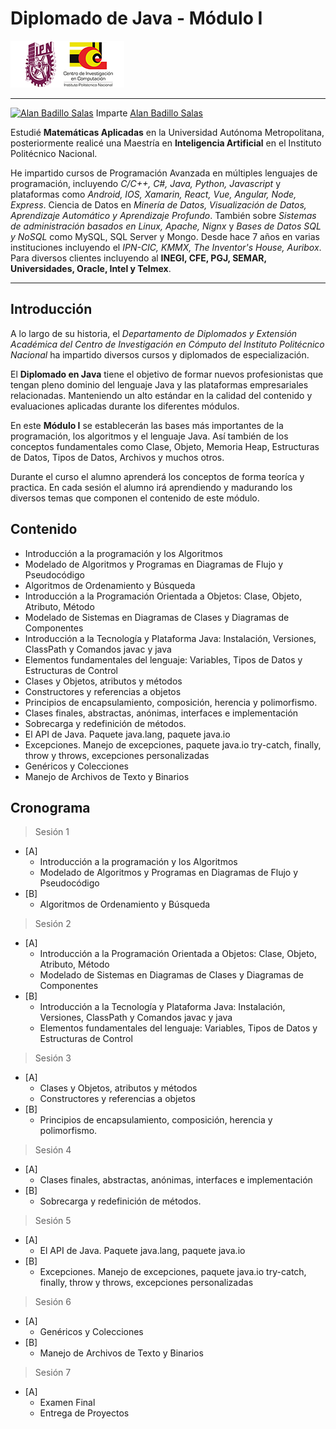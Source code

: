 # Diplomado de Java - Módulo I

[![CIC Logo](./notas/figuras/logo.png)](https://www.cic.ipn.mx)

---

[![Alan Badillo Salas](https://avatars.githubusercontent.com/u/79223578?s=40&v=4 "Alan Badillo Salas")](https://github.com/dragonnomada) Imparte [Alan Badillo Salas](https://github.com/dragonnomada)

Estudié **Matemáticas Aplicadas** en la Universidad Autónoma Metropolitana, posteriormente realicé una Maestría en **Inteligencia Artificial** en el Instituto Politécnico Nacional.

He impartido cursos de Programación Avanzada en múltiples lenguajes de programación, incluyendo *C/C++, C#, Java, Python, Javascript* y plataformas como *Android, IOS, Xamarin, React, Vue, Angular, Node, Express*. Ciencia de Datos en *Minería de Datos, Visualización de Datos, Aprendizaje Automático y Aprendizaje Profundo*. También sobre *Sistemas de administración basados en Linux, Apache, Nignx* y *Bases de Datos SQL y NoSQL* como MySQL, SQL Server y Mongo. Desde hace 7 años en varias instituciones incluyendo el *IPN-CIC, KMMX, The Inventor's House, Auribox*. Para diversos clientes incluyendo al **INEGI, CFE, PGJ, SEMAR, Universidades, Oracle, Intel y Telmex**.

---

## Introducción

A lo largo de su historia, el *Departamento de Diplomados y Extensión Académica del Centro de Investigación en Cómputo del Instituto Politécnico Nacional* ha impartido diversos cursos y diplomados de especialización.

El **Diplomado en Java** tiene el objetivo de formar nuevos profesionistas que tengan pleno dominio del lenguaje Java y las plataformas empresariales relacionadas. Manteniendo un alto estándar en la calidad del contenido y evaluaciones aplicadas durante los diferentes módulos.

En este **Módulo I** se establecerán las bases más importantes de la programación, los algoritmos y el lenguaje Java. Así también de los conceptos fundamentales como Clase, Objeto, Memoria Heap, Estructuras de Datos, Tipos de Datos, Archivos y muchos otros.

Durante el curso el alumno aprenderá los conceptos de forma teoríca y practica. En cada sesión el alumno irá aprendiendo y madurando los diversos temas que componen el contenido de este módulo.

## Contenido

* Introducción a la programación y los Algoritmos
* Modelado de Algoritmos y Programas en Diagramas de Flujo y Pseudocódigo
* Algoritmos de Ordenamiento y
Búsqueda
* Introducción a la Programación Orientada a Objetos: Clase, Objeto, Atributo, Método
* Modelado de Sistemas en Diagramas de
Clases y Diagramas de Componentes
* Introducción a la Tecnología y Plataforma Java: Instalación, Versiones, ClassPath y Comandos javac y java
* Elementos fundamentales del lenguaje: Variables, Tipos de Datos y Estructuras de Control
* Clases y Objetos, atributos y métodos
* Constructores y referencias a objetos
* Principios de encapsulamiento, composición, herencia y polimorfismo.
* Clases finales, abstractas, anónimas, interfaces e implementación
* Sobrecarga y redefinición de métodos.
* El API de Java. Paquete java.lang, paquete java.io
* Excepciones. Manejo de excepciones, paquete java.io try-catch, finally, throw y throws, excepciones personalizadas
* Genéricos y Colecciones
* Manejo de Archivos de Texto y Binarios

## Cronograma

> Sesión 1

* [A] 
    - Introducción a la programación y los Algoritmos
    - Modelado de Algoritmos y Programas en Diagramas de Flujo y Pseudocódigo
* [B] 
    - Algoritmos de Ordenamiento y Búsqueda

> Sesión 2

* [A] 
    - Introducción a la Programación Orientada a Objetos: Clase, Objeto, Atributo, Método
    - Modelado de Sistemas en Diagramas de Clases y Diagramas de Componentes
* [B] 
    - Introducción a la Tecnología y Plataforma Java: Instalación, Versiones, ClassPath y Comandos javac y java
    - Elementos fundamentales del lenguaje: Variables, Tipos de Datos y Estructuras de Control

> Sesión 3
* [A] 
    - Clases y Objetos, atributos y métodos
    - Constructores y referencias a objetos
* [B] 
    - Principios de encapsulamiento, composición, herencia y polimorfismo.

> Sesión 4

* [A]
    - Clases finales, abstractas, anónimas, interfaces e implementación
* [B]
    - Sobrecarga y redefinición de métodos.

> Sesión 5

* [A]
    - El API de Java. Paquete java.lang, paquete java.io
* [B]
    - Excepciones. Manejo de excepciones, paquete java.io try-catch, finally, throw y throws, excepciones personalizadas

> Sesión 6

* [A]
    - Genéricos y Colecciones
* [B]
    - Manejo de Archivos de Texto y Binarios

> Sesión 7

* [A]
    - Examen Final
    - Entrega de Proyectos